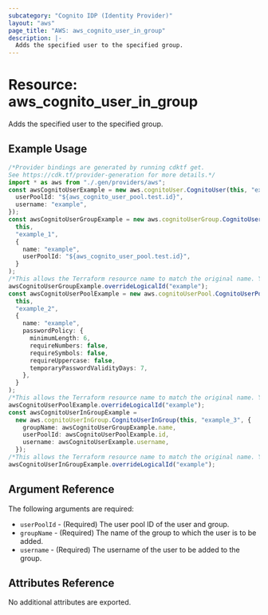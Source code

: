 ```yaml
---
subcategory: "Cognito IDP (Identity Provider)"
layout: "aws"
page_title: "AWS: aws_cognito_user_in_group"
description: |-
  Adds the specified user to the specified group.
---
```


# Resource: aws\_cognito\_user\_in\_group

Adds the specified user to the specified group.

## Example Usage

```typescript
/*Provider bindings are generated by running cdktf get.
See https://cdk.tf/provider-generation for more details.*/
import * as aws from "./.gen/providers/aws";
const awsCognitoUserExample = new aws.cognitoUser.CognitoUser(this, "example", {
  userPoolId: "${aws_cognito_user_pool.test.id}",
  username: "example",
});
const awsCognitoUserGroupExample = new aws.cognitoUserGroup.CognitoUserGroup(
  this,
  "example_1",
  {
    name: "example",
    userPoolId: "${aws_cognito_user_pool.test.id}",
  }
);
/*This allows the Terraform resource name to match the original name. You can remove the call if you don't need them to match.*/
awsCognitoUserGroupExample.overrideLogicalId("example");
const awsCognitoUserPoolExample = new aws.cognitoUserPool.CognitoUserPool(
  this,
  "example_2",
  {
    name: "example",
    passwordPolicy: {
      minimumLength: 6,
      requireNumbers: false,
      requireSymbols: false,
      requireUppercase: false,
      temporaryPasswordValidityDays: 7,
    },
  }
);
/*This allows the Terraform resource name to match the original name. You can remove the call if you don't need them to match.*/
awsCognitoUserPoolExample.overrideLogicalId("example");
const awsCognitoUserInGroupExample =
  new aws.cognitoUserInGroup.CognitoUserInGroup(this, "example_3", {
    groupName: awsCognitoUserGroupExample.name,
    userPoolId: awsCognitoUserPoolExample.id,
    username: awsCognitoUserExample.username,
  });
/*This allows the Terraform resource name to match the original name. You can remove the call if you don't need them to match.*/
awsCognitoUserInGroupExample.overrideLogicalId("example");

```

## Argument Reference

The following arguments are required:

* `userPoolId` - (Required) The user pool ID of the user and group.
* `groupName` - (Required) The name of the group to which the user is to be added.
* `username` - (Required) The username of the user to be added to the group.

## Attributes Reference

No additional attributes are exported.
